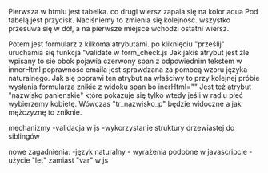 Pierwsza w htmlu jest tabelka.
co drugi wiersz zapala się na kolor aqua
Pod tabelą jest przycisk.
Naciśniemy to zmienia się kolejność. wszystko przesuwa się w dół, a na 
pierwsze miejsce wchodzi ostatni wiersz.

Potem jest formularz z kilkoma atrybutami.
po kliknięciu "prześlij" uruchamia się funkcja  "validate w form_check.js
Jak jakiś atrybut jest źle wpisany to sie obok pojawia czerwony span
z odpowiednim tekstem w innerHtml
poprawność emaila jest sprawdzana za pomocą wzoru języka naturalnego.
Jak się poprawi ten atrybut na właściwy to przy kolejnej próbie wysłania formularza znikie z widoku span bo inerHtml=""
Jest też atrybut  "nazwisko panienskie" które pokazuje się tylko wtedy jeśli w radiu płeć wybierzemy kobietę. Wówczas "tr_nazwisko_p" będzie widoczne
a jak mężczyznę to zniknie.


mechanizmy
-validacja w js
-wykorzystanie struktury drzewiastej do siblingów

nowe zagadnienia:
-język naturalny - wyrażenia podobne w javascripcie
-użycie "let" zamiast "var" w js


